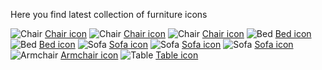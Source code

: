 Here you find latest collection of furniture icons

<img src="https://media.iconsink.com/g_images/chair-1612.jpg" alt="Chair">
<a href="https://www.iconsink.com/icon/chair-1612">Chair icon</a>

<img src="https://media.iconsink.com/g_images/chair-1616.jpg" alt="Chair">
<a href="https://media.iconsink.com/g_images/chair-1616.jpg">Chair icon</a>

<img src="https://media.iconsink.com/g_images/chair-1620.jpg" alt="Chair">
<a href="https://www.iconsink.com/icon/chair-1620">Chair icon</a>

<img src="https://media.iconsink.com/g_images/bed-1622.jpg" alt="Bed">
<a href="https://www.iconsink.com/icon/bed-1622">Bed icon</a>

<img src="https://media.iconsink.com/g_images/bed-1626.jpg" alt="Bed">
<a href="https://www.iconsink.com/icon/bed-1626">Bed icon</a>

<img src="https://media.iconsink.com/g_images/sofa-1627.jpg" alt="Sofa">
<a href="https://www.iconsink.com/icon/sofa-1627">Sofa icon</a>

<img src="https://media.iconsink.com/g_images/sofa-1632.jpg" alt="Sofa">
<a href="https://www.iconsink.com/icon/sofa-1632">Sofa icon</a>

<img src="https://media.iconsink.com/g_images/sofa-1634.jpg" alt="Sofa">
<a href="https://www.iconsink.com/icon/sofa-1634">Sofa icon</a>

<img src="https://media.iconsink.com/g_images/armchair-1636.jpg" alt="Armchair">
<a href="https://www.iconsink.com/icon/armchair-1636">Armchair icon</a>

<img src="https://media.iconsink.com/g_images/table-1640.jpg" alt="Table">
<a href="https://www.iconsink.com/icon/table-1640">Table icon</a>
